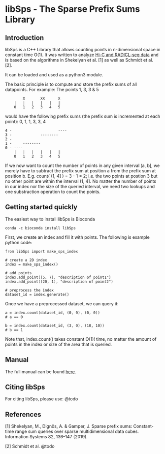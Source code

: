 # libSps - The Sparse Prefix Sums Library

## Introduction

libSps is a C++ Library that allows counting points in n-dimensional space in constant time O(1). 
It was written to analyze [Hi-C and RADICL-seq data](https://en.wikipedia.org/wiki/Chromosome_conformation_capture "Wikipedia") 
and is based on the algorithms in Shekelyan et al. [1] as well as Schmidt et al. [2].

It can be loaded and used as a python3 module.

The basic principle is to compute and store the prefix sums of all datapoints.
For example: The points 1, 3, 3 & 5

            X       XX      X
        |   |   |   |   |   |
        0   1   2   3   4   5

would have the following prefix sums (the prefix sum is incremented at each point): 0, 1, 1, 3, 3, 4

    4 -                     ----
    3 -             --------
    2 -
    1 -     --------
    0 - ----
        |   |   |   |   |   |
        0   1   2   3   4   5

If we now want to count the number of points in any given interval (a, b], 
we merely have to subtract the prefix sum at position a from the prefix sum at position b.
E.g. count( (1, 4] ) = 3 - 1 = 2; i.e. the two points at postion 3 but no other point are within the interval (1, 4].
No matter the number of points in our index nor the size of the queried interval, we need two lookups and one substraction operation to count the points.

## Getting started quickly

The easiest way to install libSps is Bioconda

    conda -c bioconda install libSps

First, we create an index and fill it with points.
The following is example python code:

    from libSps import make_sps_index

    # create a 2D index
    index = make_sps_index()

    # add points
    index.add_point((5, 7), "description of point1")
    index.add_point((20, 1), "description of point2")

    # preprocess the index
    dataset_id = index.generate()

Once we have a preprocessed dataset, we can query it:

    a = index.count(dataset_id, (0, 0), (0, 0))
    # a == 0

    b = index.count(dataset_id, (3, 0), (10, 10))
    # b == 1

Note that, index.count() takes constant O(1)! time, no matter the amount of points in the index or size of the area that is queried. 

## Manual

The full manual can be found [here](https://github.com/MarkusRainerSchmidt/libSps/Manual.md "Full Manual").

## Citing libSps

For citing libSps, please use:
@todo

## References

[1] Shekelyan, M., Dignös, A. & Gamper, J. Sparse prefix sums: Constant-time range sum queries over sparse multidimensional data cubes. Information Systems 82, 136–147 (2019).

[2] Schmidt et al. @todo
